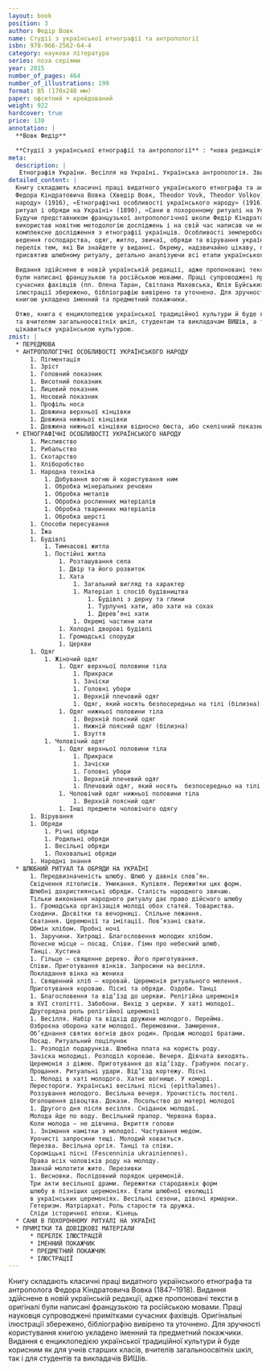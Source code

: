```yaml
---
layout: book
position: 3
author: Федір Вовк
name: Студії з української етнографії та антропології
isbn: 978-966-2562-64-4
category: наукова література
series: поза серіями
year: 2015
number_of_pages: 464
number_of_illustrations: 199
format: B5 (170х240 мм)
paper: офсетний + крейдований
weight: 922
hardcover: true
price: 130
annotation: |
  **Вовк Федір**

  **Студії з української етнографії та антропології** : *нова редакція* / Федір Вовк ; передм. О.&nbsp;Г.&nbsp;Таран ; прим. О. Г. Таран, С. Л. Маховської, Ю. С. Буйських; упорядн. О. О. Савчук. — Харків : Видавець Савчук О. О., 2015.&nbsp;— 464 с. ; 199 іл.
meta:
  description: |
   Етнографія України. Весілля на Україні. Українська антропологія. Звичаї і обряди.
detailed_content: |
  Книгу складають класичні праці видатного українського етнографа та антрополога
  Федора Кіндратовича Вовка (Хведір Вовк, Theodor Vovk, Theodor Volkov) (1847–1918): «Антропологічні особливості українського
  народу» (1916), «Етнографічні особливості українського народу» (1916), «Шлюбний
  ритуал і обряди на Україні» (1890), «Сани в похоронному ритуалі на Україні» (1896).
  Будучи представником французької антропологічної школи Федір Кіндратович
  використав новітню методологію досліджень і на свій час написав чи не перше
  комплексне дослідження з етнографії українців. Особливості землеробської культури,
  ведення господарства, одяг, житло, звичаї, обряди та вірування українців – неповний
  перелік тем, які Ви знайдете у виданні. Окрему, надзвичайно цікаву, працю Федір Вовк
  присвятив шлюбному ритуалу, детально аналізуючи всі етапи українського весілля.

  Видання здійснене в новій українській редакції, адже пропоновані тексти в оригіналі
  були написані французькою та російською мовами. Праці супроводжені примітками
  сучасних фахівців (пп. Олена Таран, Світлана Маховська, Юлія Буйських). Оригінальні
  ілюстрації збережено, бібліографію вивірено та уточнено. Для зручності користування
  книгою укладено іменний та предметний покажчики.

  Отже, книга є енциклопедією української традиційної культури й буде корисним учням
  та вчителям загальноосвітніх шкіл, студентам та викладачам ВИШів, а також усім, хто
  цікавиться українською культурою.
zmist: |
  * ПЕРЕДМОВА
  * АНТРОПОЛОГІЧНІ ОСОБЛИВОСТІ УКРАЇНСЬКОГО НАРОДУ
      1. Пігментація
      1. Зріст
      1. Головний показник
      1. Висотний показник
      1. Лицевий показник
      1. Носовий показник
      1. Профіль носа
      1. Довжина верхньої кінцівки
      1. Довжина нижньої кінцівки
      1. Довжина нижньої кінцівки відносно бюста, або скелічний показник (ind. skélique)
  * ЕТНОГРАФІЧНІ ОСОБЛИВОСТІ УКРАЇНСЬКОГО НАРОДУ
      1. Мисливство
      1. Рибальство
      1. Скотарство
      1. Хліборобство
      1. Народна техніка
          1. Добування вогню й користування ним
          1. Обробка мінеральних речовин
          1. Обробка металів
          1. Обробка рослинних матеріалів
          1. Обробка тваринних матеріалів
          1. Обробка шерсті
      1. Способи пересування
      1. Їжа
      1. Будівлі
          1. Тимчасові житла
          1. Постійні житла
              1. Розташування села
              1. Двір та його розвиток
              1. Хата
                  1. Загальний вигляд та характер
                  1. Матеріал і спосіб будівництва
                      1. Будівлі з дерну та глини
                      1. Турлучні хати, або хати на сохах
                      1. Дерев’яні хати
                  1. Окремі частини хати
              1. Холодні дворові будівлі
              1. Громадські споруди
              1. Церкви
      1. Одяг
          1. Жіночий одяг
              1. Одяг верхньої половини тіла
                  1. Прикраси
                  1. Зачіски
                  1. Головні убори
                  1. Верхній плечовий одяг
                  1. Одяг, який носять безпосередньо на тілі (білизна)
              1. Одяг нижньої половини тіла
                  1. Верхній поясний одяг
                  1. Нижній поясний одяг (білизна)
                  1. Взуття
          1. Чоловічий одяг
              1. Одяг верхньої половини тіла
                  1. Прикраси
                  1. Зачіски
                  1. Головні убори
                  1. Верхній плечевий одяг
                  1. Плечовий одяг, який носять  безпосередньо на тілі (білизна)
              1. Чоловічий одяг нижньої половини тіла
                  1. Верхній поясний одяг
              1. Інші предмети чоловічого одягу
      1. Вірування
      1. Обряди
          1. Річні обряди
          1. Родильні обряди
          1. Весільні обряди
          1. Поховальні обряди
      1. Народні знання
  * ШЛЮБНИЙ РИТУАЛ ТА ОБРЯДИ НА УКРАЇНІ
      1. Передвизначеність шлюбу. Шлюб у давніх слов’ян.
      Свідчення літописів. Умикання. Купівля. Пережитки цих форм.
      Шлюбні дохристиянські обряди. Сталість народного звичаю.
      Тільки виконання народного ритуалу дає право дійсного шлюбу
      1. Громадська організація молоді обох статей. Товариства.
      Сходини. Досвітки та вечорниці. Спільне лежання.
      Сватання. Церемонії та імітації. Пов’язані свати.
      Обмін хлібом. Пробні ночі
      1. Заручини. Хитрощі. Благословення молодих хлібом.
      Почесне місце — посад. Співи. Гімн про небесний шлюб.
      Танці. Хустина
      1. Гільце — священне дерево. Його приготування.
      Співи. Приготування вінків. Запросини на весілля.
      Покладання вінка на жениха
      1. Священний хліб — коровай. Церемонія ритуального мелення.
      Приготування короваю. Пісні та обряди. Оздоби. Танці
      1. Благословення та від’їзд до церкви. Релігійна церемонія
      в XVI столітті. Забобони. Вихід з церкви. У хаті молодої.
      Другорядна роль релігійної церемонії
      1. Весілля. Набір та відхід дружини молодого. Перейма.
      Озброєна оборона хати молодої. Перемовини. Замирення.
      Об’єднання святих вогнів двох родин. Продаж молодої братами.
      Посад. Ритуальний поцілунок
      1. Розподіл подарунків. Шлюбна плата на користь роду.
      Зачіска молодиці. Розподіл короваю. Вечеря. Дівчата виходять.
      Церемонія з діжею. Приготування до від’їзду. Грабунок посагу.
      Прощання. Ритуальні удари. Від’їзд кортежу. Пісні
      1. Молоді в хаті молодого. Хатнє вогнище. У коморі.
      Перестороги. Українські весільні пісні (epithalames).
      Роззування молодого. Весільна вечеря. Урочистість постелі.
      Оголошення дівоцтва. Докази. Посольство до матері молодої
      1. Другого дня після весілля. Сніданок молодої.
      Молода йде по воду. Весільний прапор. Червона барва.
      Коли молода — не дівчина. Вкриття голови
      1. Знімання намітки з молодої. Частування медом.
      Урочисті запросини тещі. Молодий ховається.
      Перезва. Весільна оргія. Танці та співи.
      Сороміцькі пісні (Fescenninia ukraіniennes).
      Права всіх чоловіків роду на молоду.
      Звичай молотити жито. Перезивки
      1. Висновки. Послідовний порядок церемоній.
      Три акти весільної драми. Пережитки стародавніх форм
      шлюбу в пізніших церемоніях. Етапи шлюбної еволюції
      в українських церемоніях. Весільні сезони, дівочі ярмарки.
      Гетеризм. Матріархат. Роль старости та дружка.
      Сліди історичної епохи. Кінець
  * САНИ В ПОХОРОННОМУ РИТУАЛІ НА УКРАЇНІ
  * ПРИМІТКИ ТА ДОВІДКОВІ МАТЕРІАЛИ
      * ПЕРЕЛІК ІЛЮСТРАЦІЙ
      * ІМЕННИЙ ПОКАЖЧИК
      * ПРЕДМЕТНИЙ ПОКАЖЧИК
      * ІЛЮСТРАЦІЇ
---
```


Книгу складають класичні праці видатного українського етнографа та 
антрополога Федора Кіндратовича Вовка (1847–1918). Видання здійснене в 
новій українській редакції, адже пропоновані тексти в оригіналі були написані французькою та російською мовами.
Праці науковця супроводжені примітками сучасних фахівців. Оригінальні ілюстрації збережено, бібліографію вивірено та уточнено. Для зручності користування книгою укладено іменний та предметний покажчики.
Видання є енциклопедією української традиційної культури й буде корисним як для учнів старших класів, вчителів загальноосвітніх шкіл, так і для 
студентів та викладачів ВИШів. 
